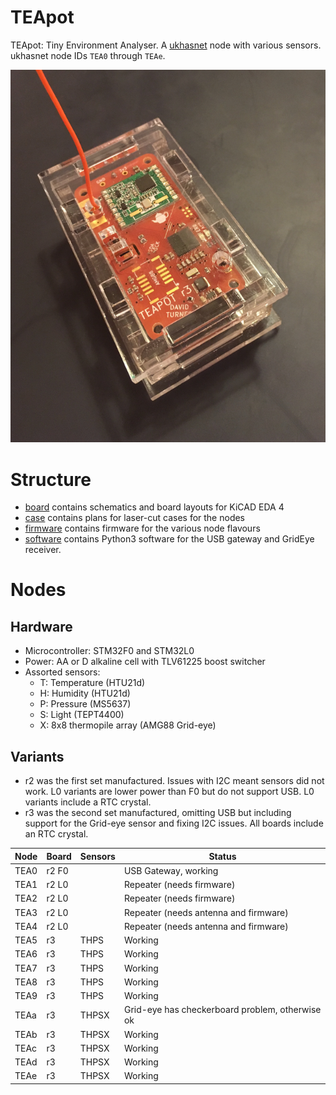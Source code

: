 # TEApot
TEApot: Tiny Environment Analyser.  A
[ukhasnet](https://www.ukhas.net) node with various sensors.
ukhasnet node IDs `TEA0` through `TEAe`.

![Photo of TEA5](tea5.png)

# Structure
* [board](board/) contains schematics and board layouts for KiCAD EDA 4
* [case](case/) contains plans for laser-cut cases for the nodes
* [firmware](firmware/) contains firmware for the various node flavours
* [software](software/) contains Python3 software for the USB gateway and
  GridEye receiver.

# Nodes
## Hardware
* Microcontroller: STM32F0 and STM32L0
* Power: AA or D alkaline cell with TLV61225 boost switcher
* Assorted sensors:
    * T: Temperature (HTU21d)
    * H: Humidity (HTU21d)
    * P: Pressure (MS5637)
    * S: Light (TEPT4400)
    * X: 8x8 thermopile array (AMG88 Grid-eye)

## Variants
* r2 was the first set manufactured.  Issues with I2C meant sensors did not
  work.  L0 variants are lower power than F0 but do not support USB.  L0
  variants include a RTC crystal.
* r3 was the second set manufactured, omitting USB but including support
  for the Grid-eye sensor and fixing I2C issues.  All boards include an RTC
  crystal.

Node | Board | Sensors | Status
---- | ----- | ------- | ------
TEA0 | r2 F0 |         | USB Gateway, working
TEA1 | r2 L0 |         | Repeater (needs firmware)
TEA2 | r2 L0 |         | Repeater (needs firmware)
TEA3 | r2 L0 |         | Repeater (needs antenna and firmware)
TEA4 | r2 L0 |         | Repeater (needs antenna and firmware)
TEA5 | r3    | THPS    | Working
TEA6 | r3    | THPS    | Working
TEA7 | r3    | THPS    | Working
TEA8 | r3    | THPS    | Working
TEA9 | r3    | THPS    | Working
TEAa | r3    | THPSX   | Grid-eye has checkerboard problem, otherwise ok
TEAb | r3    | THPSX   | Working
TEAc | r3    | THPSX   | Working
TEAd | r3    | THPSX   | Working
TEAe | r3    | THPSX   | Working
